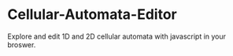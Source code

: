 # Cellular-Automata-Editor
Explore and edit 1D and 2D cellular automata with javascript in your broswer.
